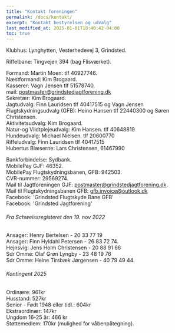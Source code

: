 ```yaml
---
title: "Kontakt foreningen"
permalink: /docs/kontakt/
excerpt: "Kontakt bestyrelsen og udvalg"
last_modified_at: 2025-01-01T10:40:42-04:00
toc: true
---
```

Klubhus: Lynghytten, Vesterhedevej 3, Grindsted. 

Riffelbane: Tingvejen 394 (bag Flisværket). 

Formand: Martin Moen: tlf 40927746.    
Næstformand: Kim Brogaard.    
Kasserer: Vagn Jensen tlf 51578740,  
mail: postmaster@grindstedjagtforening.dk   
Sekretær: Kim Brogaard.   
Jagtudvalg: Finn Lauridsen tlf 40417515 og Vagn Jensen        
Flugtskydningsudvalg (GFB): Heino Hansen tlf 22440300 og Søren Christensen.   
Aktivitetsudvalg: Kim Brogaard.   
Natur-og Vildtplejeudvalg: Kim Hansen. tlf 40648819   
Hundeudvalg: Michael Nielsen. tlf 20600770     
Riffeludvalg: Finn Lauridsen tlf 40417515    
Hubertus Blæserne: Lars Christensen, 61467990   

Bankforbindelse: Sydbank.    
MobilePay GJF: 46352.    
MobilePay Flugtskydningsbanen, GFB: 942503.    
CVR-nummer: 29569274.    
Mail til Jagtforeningen GJF: postmaster@grindstedjagtforening.dk.  
Mail til Flugtskydningsbanen GFB: gfb.invoice@outlook.dk  
Facebook: 'Grindsted Flugtskyde Bane GFB'  
Facebook: 'Grindsted Jagtforening'

###### Fra Schweissregisteret den 19. nov 2022
Ansager: Henry Bertelsen - 20 33 77 19  
Ansager: Finn Hyldahl Petersen - 26 83 72 74.  
Hejnsvig: Jens Holm Christensen - 20 88 91 66  
Sdr Omme: Olaf Grøn Lyngby - 23 48 19 76   
Sdr Omme: Heine Tirsbæk Jørgensen - 40 79 49 44. 

###### Kontingent 2025
Ordinære:	961kr    
Husstand:	527kr  
Senior - Født 1948 eller tidl.: 604kr  
Ekstraordinær:	147kr   
Ungdom 16-25 år:	466 kr  
Støttemedlem: 170kr (mulighed for våbenpåtegning). 


